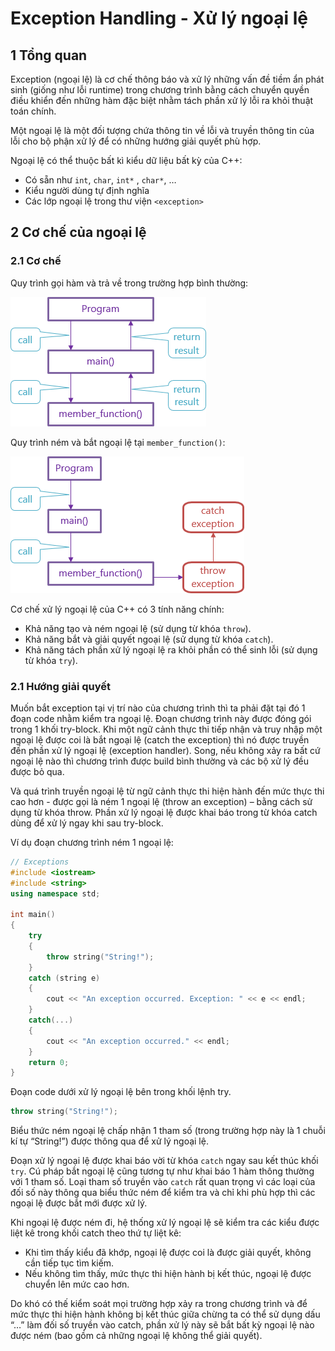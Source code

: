 # Exception Handling - Xử lý ngoại lệ

## 1 Tổng quan

Exception (ngoại lệ) là cơ chế thông báo và xử lý những vấn đề tiềm ẩn phát sinh (giống như lỗi runtime) trong chương trình bằng cách chuyển quyền điều khiển đến những hàm đặc biệt nhằm tách phần xử lý lỗi ra khỏi thuật toán chính.

Một ngoại lệ là một đối tượng chứa thông tin về lỗi và truyền thông tin của lỗi cho bộ phận xử lý để có những hướng giải quyết phù hợp.

Ngoại lệ có thể thuộc bất kì kiểu dữ liệu bất kỳ của C++:

* Có sẵn như `int`, `char`, `int*` , `char*`, …
* Kiểu người dùng tự định nghĩa
* Các lớp ngoại lệ trong thư viện `<exception>`

## 2 Cơ chế của ngoại lệ

### 2.1 Cơ chế

Quy trình gọi hàm và trả về trong trường hợp bình thường:

![img](../data/exception1.png)

Quy trình ném và bắt ngoại lệ tại `member_function()`:

![img](../data/exception2.png)

Cơ chế xử lý ngoại lệ của C++ có 3 tính năng chính:

* Khả năng tạo và ném ngoại lệ (sử dụng từ khóa `throw`).
* Khả năng bắt và giải quyết ngoại lệ (sử dụng từ khóa `catch`).
* Khả năng tách phần xử lý ngoại lệ ra khỏi phần có thể sinh lỗi (sử dụng từ khóa `try`).

### 2.1 Hướng giải quyết

Muốn bắt exception tại vị trí nào của chương trình thì ta phải đặt tại đó 1 đoạn code nhằm kiểm tra ngoại lệ. Đoạn chương trình này được đóng gói trong 1 khối try-block. Khi một ngữ cảnh thực thi tiếp nhận và truy nhập một ngoại lệ được coi là bắt ngoại lệ (catch the exception) thì nó được truyền đến phần xử lý ngoại lệ (exception handler). Song, nếu không xảy ra bất cứ ngoại lệ nào thì chương trình được build bình thường và các bộ xử lý đều được bỏ qua.

Và quá trình truyền ngoại lệ từ ngữ cảnh thực thi hiện hành đến mức thực thi cao hơn - được gọi là ném 1 ngoại lệ (throw an exception) – bằng cách sử dụng từ khóa throw. Phần xử lý ngoại lệ được khai báo trong từ khóa catch dùng để xử lý ngay khi sau try-block.

Ví dụ đoạn chương trình ném 1 ngoại lệ:

```c++
// Exceptions
#include <iostream>
#include <string>
using namespace std;

int main()
{
    try
    {
        throw string("String!");
    }
    catch (string e)
    {
        cout << "An exception occurred. Exception: " << e << endl;
    }
    catch(...)
    {
        cout << "An exception occurred." << endl;
    }
    return 0;
}
```

Đoạn code dưới xử lý ngoại lệ bên trong khối lệnh try.

```c++
throw string("String!");
```

Biểu thức ném ngoại lệ chấp nhận 1 tham số (trong trường hợp này là 1 chuỗi kí tự “String!”) được thông qua để xử lý ngoại lệ.

Đoạn xử lý ngoại lệ được khai báo vời từ khóa `catch` ngay sau kết thúc khối `try`. Cú pháp bắt ngoại lệ cũng tương tự như khai báo 1 hàm thông thường với 1 tham số. Loại tham số truyền vào `catch` rất quan trọng vì các loại của đối số này thông qua biểu thức ném để kiểm tra và chỉ khi phù hợp thì các ngoại lệ được bắt mới được xử lý.

Khi ngoại lệ được ném đi, hệ thống xử lý ngoại lệ sẽ kiểm tra các kiểu được liệt kê trong khối catch theo thứ tự liệt kê:

* Khi tìm thấy kiểu đã khớp, ngoại lệ được coi là được giải quyết, không cần tiếp tục tìm kiếm.
* Nếu không tìm thấy, mức thực thi hiện hành bị kết thúc, ngoại lệ được chuyển lên mức cao hơn.

Do khó có thế kiểm soát mọi trường hợp xảy ra trong chương trình và để mức thực thi hiện hành không bị kết thúc giữa chừng ta có thể sử dụng dấu “…” làm đối số truyền vào catch, phần xử lý này sẽ bắt bất kỳ ngoại lệ nào được ném (bao gồm cả những ngoại lệ không thể giải quyết).
